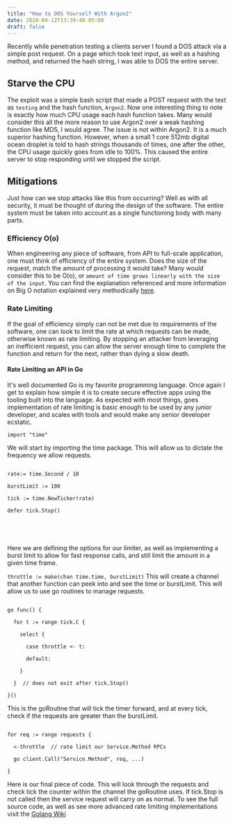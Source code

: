 ```yaml
---
title: "How to DOS Yourself With Argon2"
date: 2018-04-12T13:39:48-05:00
draft: false
---
```




Recently while penetration testing a clients server I found a DOS attack via a simple post request. On a page which took text input, as well as a hashing method, and returned the hash string, I was able to DOS the entire server. 



## Starve the CPU



The exploit was a simple bash script that made a POST request with the text as `testing` and the hash function, `Argon2`. Now one interesting thing to note is exactly how much CPU usage each hash function takes. Many would consider this all the more reason to use Argon2 over a weak hashing function like MD5, I would agree. The issue is not within Argon2. It is a much superior hashing function. However, when a small 1 core 512mb digital ocean droplet is told to hash strings thousands of times, one after the other, the CPU usage quickly goes from idle to 100%. This caused the entire server to stop responding until we stopped the script.



## Mitigations

Just how can we stop attacks like this from occurring? Well as with all security, it must be thought of during the design of the software. The entire system must be taken into account as a single functioning body with many parts.



### Efficiency O(o)

When engineering any piece of software, from API to full-scale application, one must think of efficiency of the entire system. Does the size of the request, match the amount of processing it would take? Many would consider this to be O(o), or `amount of time grows linearly with the size of the input`. You can find the explanation referenced and more information on Big O notation explained very methodically [here](http://www.itprotoday.com/software-development/defeating-denial-service-cpu-starvation-attacks).



### Rate Limiting

If the goal of efficiency simply can not be met due to requirements of the software, one can look to limit the rate at which requests can be made, otherwise known as rate limiting. By stopping an attacker from leveraging an inefficient request, you can allow the server enough time to complete the function and return for the next, rather than dying a slow death.



#### Rate Limiting an API in Go

It's well documented Go is my favorite programming language. Once again I get to explain how simple it is to create secure effective apps using the tooling built into the language. As expected with most things, goes implementation of rate limiting is basic enough to be used by any junior developer, and scales with tools and would make any senior developer ecstatic. 



```import "time"```



We will start by importing the time package. This will allow us to dictate the frequency we allow requests.

```

rate:= time.Second / 10

burstLimit := 100

tick := time.NewTicker(rate)

defer tick.Stop()





```

Here we are defining the options for our limiter, as well as implementing a burst limit to allow for fast response calls, and still limit the amount in a given time frame. 



`throttle := make(chan time.time, burstLimit)` This will create a channel that another function can peek into and see the time or burstLimit. This will allow us to use go routines to manage requests.

```

go func() {

  for t := range tick.C {

    select {

      case throttle <- t:

      default:

    }

  }  // does not exit after tick.Stop()

}()

```

This is the goRoutine that will tick the timer forward, and at every tick, check if the requests are greater than the burstLimit.

```

for req := range requests {

  <-throttle  // rate limit our Service.Method RPCs

  go client.Call("Service.Method", req, ...)

}

```

Here is our final piece of code. This will look through the requests and check tick the counter within the channel the goRoutine uses. If tick.Stop is not called then the service request will carry on as normal. To see the full source code, as well as see more advanced rate limiting implementations visit the [Golang Wiki](https://github.com/golang/go/wiki/RateLimiting)


